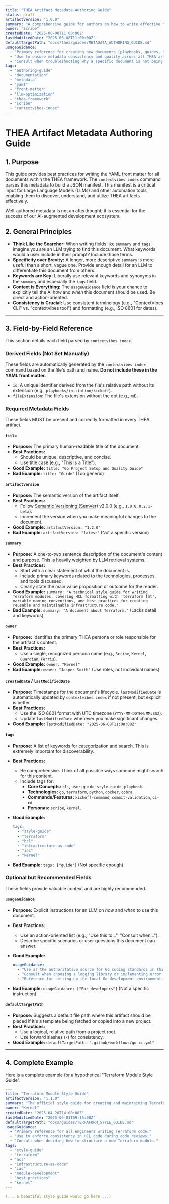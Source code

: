 ```yaml
---
title: "THEA Artifact Metadata Authoring Guide"
status: draft
artifactVersion: "1.0.0"
summary: "A comprehensive guide for authors on how to write effective YAML front matter for THEA framework documents to optimize discoverability and usage by LLMs and automation tools like 'contextvibes index'."
owner: "Scribe"
createdDate: "2025-06-08T11:00:00Z"
lastModifiedDate: "2025-06-08T11:00:00Z"
defaultTargetPath: "docs/thea/guides/METADATA_AUTHORING_GUIDE.md"
usageGuidance:
  - "Primary reference for creating new documents (playbooks, guides, templates) for the THEA framework."
  - "Use to ensure metadata consistency and quality across all THEA artifacts."
  - "Consult when troubleshooting why a specific document is not being found or suggested correctly by an AI assistant."
tags:
  - "authoring-guide"
  - "documentation"
  - "metadata"
  - "yaml"
  - "front-matter"
  - "llm-optimization"
  - "thea-framework"
  - "scribe"
  - "contextvibes-index"
---
```


# THEA Artifact Metadata Authoring Guide

## 1. Purpose

This guide provides best practices for writing the YAML front matter for all documents within the THEA framework. The `contextvibes index` command parses this metadata to build a JSON manifest. This manifest is a critical input for Large Language Models (LLMs) and other automation tools, enabling them to discover, understand, and utilize THEA artifacts effectively.

Well-authored metadata is not an afterthought; it is essential for the success of our AI-augmented development ecosystem.

## 2. General Principles

* **Think Like the Searcher:** When writing fields like `summary` and `tags`, imagine you are an LLM trying to find this document. What keywords would a user include in their prompt? Include those terms.
* **Specificity over Brevity:** A longer, more descriptive `summary` is more useful than a short, vague one. Provide enough detail for an LLM to differentiate this document from others.
* **Keywords are Key:** Liberally use relevant keywords and synonyms in the `summary` and especially the `tags` field.
* **Context is Everything:** The `usageGuidance` field is your chance to explicitly tell the AI *how* and *when* this document should be used. Be direct and action-oriented.
* **Consistency is Crucial:** Use consistent terminology (e.g., "ContextVibes CLI" vs. "contextvibes tool") and formatting (e.g., ISO 8601 for dates).

---

## 3. Field-by-Field Reference

This section details each field parsed by `contextvibes index`.

### Derived Fields (Not Set Manually)

These fields are automatically generated by the `contextvibes index` command based on the file's path and name. **Do not include these in the YAML front matter.**

* `id`: A unique identifier derived from the file's relative path without its extension (e.g., `playbooks/initiation/kickoff`).
* `fileExtension`: The file's extension without the dot (e.g., `md`).

### Required Metadata Fields

These fields MUST be present and correctly formatted in every THEA artifact.

#### `title`

* **Purpose:** The primary human-readable title of the document.
* **Best Practices:**
  * Should be unique, descriptive, and concise.
  * Use title case (e.g., "This Is a Title").
* **Good Example:** `title: "Go Project Setup and Quality Guide"`
* **Bad Example:** `title: "Guide"` (Too generic)

#### `artifactVersion`

* **Purpose:** The semantic version of the artifact itself.
* **Best Practices:**
  * Follow [Semantic Versioning (SemVer)](https://semver.org/) v2.0.0 (e.g., `1.0.0`, `0.2.1-beta`).
  * Increment the version when you make meaningful changes to the document.
* **Good Example:** `artifactVersion: "1.2.0"`
* **Bad Example:** `artifactVersion: "latest"` (Not a specific version)

#### `summary`

* **Purpose:** A one-to-two sentence description of the document's content and purpose. This is heavily weighted by LLM retrieval systems.
* **Best Practices:**
  * Start with a clear statement of what the document is.
  * Include primary keywords related to the technologies, processes, and tools discussed.
  * Clearly state the main value proposition or outcome for the reader.
* **Good Example:** `summary: "A technical style guide for writing Terraform modules, covering HCL formatting with 'terraform fmt', variable naming conventions, and best practices for creating reusable and maintainable infrastructure code."`
* **Bad Example:** `summary: "A document about Terraform."` (Lacks detail and keywords)

#### `owner`

* **Purpose:** Identifies the primary THEA persona or role responsible for the artifact's content.
* **Best Practices:**
  * Use a single, recognized persona name (e.g., `Scribe`, `Kernel`, `Guardian`, `Ferris`).
* **Good Example:** `owner: "Kernel"`
* **Bad Example:** `owner: "Jasper Smith"` (Use roles, not individual names)

#### `createdDate` / `lastModifiedDate`

* **Purpose:** Timestamps for the document's lifecycle. `lastModifiedDate` is automatically updated by `contextvibes index` if not present, but explicit is better.
* **Best Practices:**
  * Use the ISO 8601 format with UTC timezone (`YYYY-MM-DDTHH:MM:SSZ`).
  * Update `lastModifiedDate` whenever you make significant changes.
* **Good Example:** `lastModifiedDate: "2025-06-08T11:00:00Z"`

#### `tags`

* **Purpose:** A list of keywords for categorization and search. This is extremely important for discoverability.
* **Best Practices:**
  * Be comprehensive. Think of all possible ways someone might search for this content.
  * Include tags for:
    * **Core Concepts:** `cli`, `user-guide`, `style-guide`, `playbook`.
    * **Technologies:** `go`, `terraform`, `python`, `docker`, `cobra`.
    * **Commands/Features:** `kickoff-command`, `commit-validation`, `ci-cd`.
    * **Personas:** `scribe`, `kernel`.
* **Good Example:**

    ```yaml
    tags:
      - "style-guide"
      - "terraform"
      - "hcl"
      - "infrastructure-as-code"
      - "iac"
      - "kernel"
    ```

* **Bad Example:** `tags: ["guide"]` (Not specific enough)

### Optional but Recommended Fields

These fields provide valuable context and are highly recommended.

#### `usageGuidance`

* **Purpose:** Explicit instructions for an LLM on *how* and *when* to use this document.
* **Best Practices:**
  * Use an action-oriented list (e.g., "Use this to...", "Consult when...").
  * Describe specific scenarios or user questions this document can answer.
* **Good Example:**

    ```yaml
    usageGuidance:
      - "Use as the authoritative source for Go coding standards in this project."
      - "Consult when choosing a logging library or implementing error handling."
      - "Reference for setting up the local Go development environment."
    ```

* **Bad Example:** `usageGuidance: ["For developers"]` (Not a specific instruction)

#### `defaultTargetPath`

* **Purpose:** Suggests a default file path where this artifact should be placed if it's a template being fetched or copied into a new project.
* **Best Practices:**
  * Use a logical, relative path from a project root.
  * Use forward slashes (`/`) for consistency.
* **Good Example:** `defaultTargetPath: ".github/workflows/go-ci.yml"`

---

## 4. Complete Example

Here is a complete example for a hypothetical "Terraform Module Style Guide".

```yaml
---
title: "Terraform Module Style Guide"
artifactVersion: "1.1.0"
summary: "The official style guide for creating and maintaining Terraform modules. Covers HCL formatting, variable naming conventions, output structure, and best practices for reusable infrastructure code."
owner: "Kernel"
createdDate: "2025-04-20T14:00:00Z"
lastModifiedDate: "2025-06-01T09:15:00Z"
defaultTargetPath: "docs/guides/TERRAFORM_STYLE_GUIDE.md"
usageGuidance:
  - "Primary reference for all engineers writing Terraform code."
  - "Use to enforce consistency in HCL code during code reviews."
  - "Consult when deciding how to structure a new Terraform module."
tags:
  - "style-guide"
  - "terraform"
  - "hcl"
  - "infrastructure-as-code"
  - "iac"
  - "module-development"
  - "best-practices"
  - "kernel"
---

(... a beautiful style guide would go here ...)
